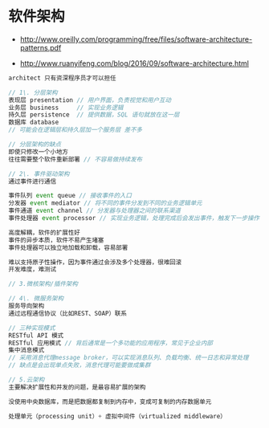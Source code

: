 # 软件架构

- <http://www.oreilly.com/programming/free/files/software-architecture-patterns.pdf>

- <http://www.ruanyifeng.com/blog/2016/09/software-architecture.html>

```javascript
architect 只有资深程序员才可以担任

// 1\. 分层架构
表现层 presentation // 用户界面，负责视觉和用户互动
业务层 business     // 实现业务逻辑
持久层 persistence  // 提供数据，SQL 语句就放在这一层
数据库 database
// 可能会在逻辑层和持久层加一个服务层 差不多

// 分层架构的缺点
即使只修改一个小地方
往往需要整个软件重新部署 // 不容易做持续发布

// 2\. 事件驱动架构
通过事件进行通信

事件队列 event queue // 接收事件的入口
分发器 event mediator // 将不同的事件分发到不同的业务逻辑单元
事件通道 event channel // 分发器与处理器之间的联系渠道
事件处理器 event processor // 实现业务逻辑，处理完成后会发出事件，触发下一步操作

高度解耦，软件的扩展性好
事件的异步本质，软件不易产生堵塞
事件处理器可以独立地加载和卸载，容易部署

难以支持原子性操作，因为事件通过会涉及多个处理器，很难回滚
开发难度，难测试

// 3.微核架构/插件架构

// 4\. 微服务架构
服务导向架构
通过远程通信协议（比如REST、SOAP）联系

// 三种实现模式
RESTful API 模式
RESTful 应用模式 // 背后通常是一个多功能的应用程序，常见于企业内部
集中消息模式
// 采用消息代理message broker，可以实现消息队列、负载均衡、统一日志和异常处理
// 缺点是会出现单点失败，消息代理可能要做成集群

// 5.云架构
主要解决扩展性和并发的问题，是最容易扩展的架构

没使用中央数据库，而是把数据都复制到内存中，变成可复制的内存数据单元

处理单元（processing unit）+ 虚拟中间件（virtualized middleware）
```
